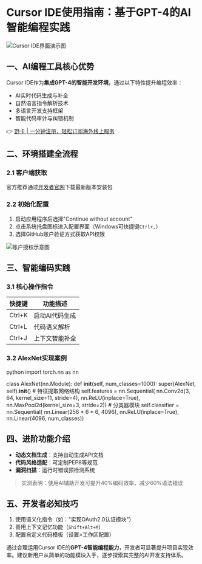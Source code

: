# Cursor IDE使用指南：基于GPT-4的AI智能编程实践

![Cursor IDE界面演示图](https://bbtdd.com/wp-content/uploads/img/40722392006.webp)

## 一、AI编程工具核心优势
Cursor IDE作为**集成GPT-4的智能开发环境**，通过以下特性提升编程效率：
- AI实时代码生成与补全
- 自然语言指令解析技术
- 多语言开发支持框架
- 智能代码审计与纠错机制

👉 [野卡 | 一分钟注册，轻松订阅海外线上服务](https://bbtdd.com/yeka)

## 二、环境搭建全流程
### 2.1 客户端获取
官方推荐通过[开发者官网](https://cursor.so)下载最新版本安装包

### 2.2 初始化配置
1. 启动应用程序后选择"Continue without account"
2. 点击系统托盘图标进入配置界面（Windows可快捷键`Ctrl+,`）
3. 选择GitHub账户验证方式获取API权限

![账户授权示意图](https://bbtdd.com/wp-content/uploads/img/9500755235.webp)

## 三、智能编码实践
### 3.1 核心操作指令
| 快捷键    | 功能描述                  |
|-----------|-------------------------|
| Ctrl+K    | 启动AI代码生成           | 
| Ctrl+L    | 代码语义解析             |
| Ctrl+J    | 上下文智能补全           |

### 3.2 AlexNet实现案例
python
import torch.nn as nn

class AlexNet(nn.Module):
    def __init__(self, num_classes=1000):
        super(AlexNet, self).__init__()
        # 特征提取网络结构
        self.features = nn.Sequential(
            nn.Conv2d(3, 64, kernel_size=11, stride=4), 
            nn.ReLU(inplace=True),
            nn.MaxPool2d(kernel_size=3, stride=2))
        # 分类器模块
        self.classifier = nn.Sequential(
            nn.Linear(256 * 6 * 6, 4096),
            nn.ReLU(inplace=True),
            nn.Linear(4096, num_classes))


## 四、进阶功能介绍
- **动态文档生成**：支持自动生成API文档
- **代码风格适配**：可定制PEP8等规范
- **漏洞扫描**：运行时错误预检测系统

> 实测表明：使用AI辅助开发可提升40%编码效率，减少60%语法错误

## 五、开发者必知技巧
1. 使用语义化指令（如："实现OAuth2.0认证模块"）
2. 善用上下文记忆功能（`Shift+Alt+M`）
3. 配置自定义代码模板（设置>工作区配置）

通过合理运用Cursor IDE的**GPT-4智能编程能力**，开发者可显著提升项目实现效率。建议新用户从简单的功能模块入手，逐步探索其完整的AI开发支持体系。